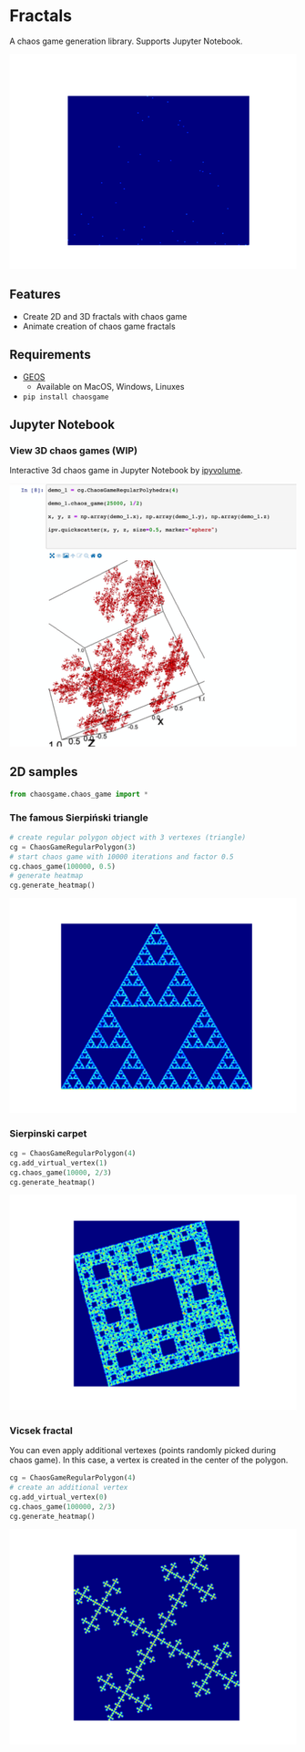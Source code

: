 # Fractals

A chaos game generation library. Supports Jupyter Notebook.

![](sample/animation_showcase.gif)

## Features

- Create 2D and 3D fractals with chaos game
- Animate creation of chaos game fractals


## Requirements

- [GEOS](https://trac.osgeo.org/geos/)
    - Available on MacOS, Windows, Linuxes
- `pip install chaosgame`

## Jupyter Notebook

### View 3D chaos games (WIP)

Interactive 3d chaos game in Jupyter Notebook by [ipyvolume](https://github.com/maartenbreddels/ipyvolume).

![](sample/Jupyter_3d_demo.png)

## 2D samples

```python
from chaosgame.chaos_game import *
```

### The famous Sierpiński triangle

```python
# create regular polygon object with 3 vertexes (triangle)
cg = ChaosGameRegularPolygon(3)
# start chaos game with 10000 iterations and factor 0.5
cg.chaos_game(100000, 0.5)
# generate heatmap
cg.generate_heatmap()
```

![](sample/Sierpinski_triangle.png)

### Sierpinski carpet

```python
cg = ChaosGameRegularPolygon(4)
cg.add_virtual_vertex(1)
cg.chaos_game(10000, 2/3)
cg.generate_heatmap()
```

![](sample/Sierpinski_carpet.png)

### Vicsek fractal

You can even apply additional vertexes (points randomly picked during chaos game). In this case, a vertex is created in the center of the polygon.

```python
cg = ChaosGameRegularPolygon(4)
# create an additional vertex
cg.add_virtual_vertex(0)
cg.chaos_game(100000, 2/3)
cg.generate_heatmap()
```

![](sample/Vicsek_fractal.png)